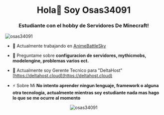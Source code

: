 <h1 align="center">Hola👋 Soy Osas34091</h1>
<h3 align="center">Estudiante con el hobby de Servidores De Minecraft!</h3>

<p align="left"> <img src="https://komarev.com/ghpvc/?username=osas34091&label=Profile%20views&color=0e75b6&style=flat" alt="osas34091" /> </p>

- 🔭 Actualmente trabajando en [AnimeBattleSky](mc.animeskybattle.com)

- 💬 Preguntame sobre **configuracion de servidores, mythicmobs, modelengine, problemas varios ect.**

- 📝 Actualmente soy Gerente Tecnico para "DeltaHost" [https://deltahost.cloud](https://deltahost.cloud)

- ⚡ Sobre Mi **No intento aprender ningun lenguaje, framework o alguna otra tecnologia, actualmente mientras soy estudiante nada mas hago lo que se me ocurre al momento**

<p align="left">
</p>

<p align="center"><img align="center" src="https://github-readme-streak-stats.herokuapp.com/?user=osas34091&" alt="osas34091" /></p>
